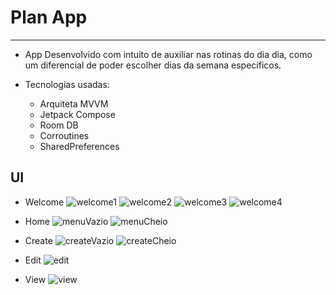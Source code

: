 # Plan App

---

- App Desenvolvido com intuito de auxiliar nas rotinas do dia dia, como um diferencial de poder escolher dias da semana específicos.

- Tecnologias usadas:
    - Arquiteta MVVM
    - Jetpack Compose 
    - Room DB
    - Corroutines
    - SharedPreferences

## UI

- Welcome
    ![welcome1](images/welcome1.png)
    ![welcome2](images/welcome2.png)
    ![welcome3](images/welcome3.png)
    ![welcome4](images/welcome4.png)

- Home
    ![menuVazio](images/menuEmpty.png)
    ![menuCheio](images/menuFull.png)

- Create
    ![createVazio](images/createEmpty.png)
    ![createCheio](images/createFull.png)

- Edit
    ![edit](images/edit.png)

- View
    ![view](images/view.png)
